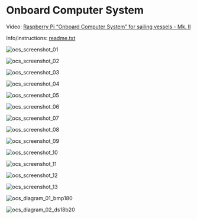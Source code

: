 # Onboard Computer System

Video: [Raspberry Pi “Onboard Computer System” for sailing vessels - Mk. II](https://youtu.be/9TLbTUpSJaA)

Info/instructions: [readme.txt](https://raw.githubusercontent.com/casper-borretzen/OnboardComputerSystem/master/ocs_files/.OnboardComputerSystem/readme.txt)

![ocs_screenshot_01](image_files/ocs_screenshot_01.png?raw=true "ocs_screenshot_01")

![ocs_screenshot_02](image_files/ocs_screenshot_02.png?raw=true "ocs_screenshot_02")

![ocs_screenshot_03](image_files/ocs_screenshot_03.png?raw=true "ocs_screenshot_03")

![ocs_screenshot_04](image_files/ocs_screenshot_04.png?raw=true "ocs_screenshot_04")

![ocs_screenshot_05](image_files/ocs_screenshot_05.png?raw=true "ocs_screenshot_05")

![ocs_screenshot_06](image_files/ocs_screenshot_06.png?raw=true "ocs_screenshot_06")

![ocs_screenshot_07](image_files/ocs_screenshot_07.png?raw=true "ocs_screenshot_07")

![ocs_screenshot_08](image_files/ocs_screenshot_08.png?raw=true "ocs_screenshot_08")

![ocs_screenshot_09](image_files/ocs_screenshot_09.png?raw=true "ocs_screenshot_09")

![ocs_screenshot_10](image_files/ocs_screenshot_10.png?raw=true "ocs_screenshot_10")

![ocs_screenshot_11](image_files/ocs_screenshot_11.png?raw=true "ocs_screenshot_11")

![ocs_screenshot_12](image_files/ocs_screenshot_12.png?raw=true "ocs_screenshot_12")

![ocs_screenshot_13](image_files/ocs_screenshot_13.png?raw=true "ocs_screenshot_13")

![ocs_diagram_01_bmp180](image_files/ocs_diagram_01_bmp180.png?raw=true "ocs_diagram_01_bmp180")

![ocs_diagram_02_ds18b20](image_files/ocs_diagram_02_ds18b20.png?raw=true "ocs_diagram_02_ds18b20")
